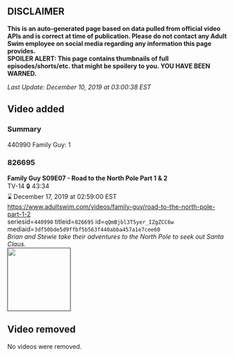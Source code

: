 ## DISCLAIMER
**This is an auto-generated page based on data pulled from official video APIs and is correct at time of publication. Please do not contact any Adult Swim employee on social media regarding any information this page provides.**  
**SPOILER ALERT: This page contains thumbnails of full episodes/shorts/etc. that might be spoilery to you. YOU HAVE BEEN WARNED.**  

_Last Update: December 10, 2019 at 03:00:38 EST_
## Video added
### Summary
440990 Family Guy: 1  
### 826695
**Family Guy S09E07 - Road to the North Pole Part 1 & 2**  
TV-14 🔒 43:34  
⌛ December 17, 2019 at 02:59:00 EST  
https://www.adultswim.com/videos/family-guy/road-to-the-north-pole-part-1-2  
seriesid=`440990` titleid=`826695` id=`qQmBjbl3T5yer_IZgZCC6w` mediaid=`3df50bde5d9ffbf5b563f440abba457a1e7cee60`  
_Brian and Stewie take their adventures to the North Pole to seek out Santa Claus._  
<a href=""><img src="" height="144px" /></a>
## Video removed
No videos were removed.  
